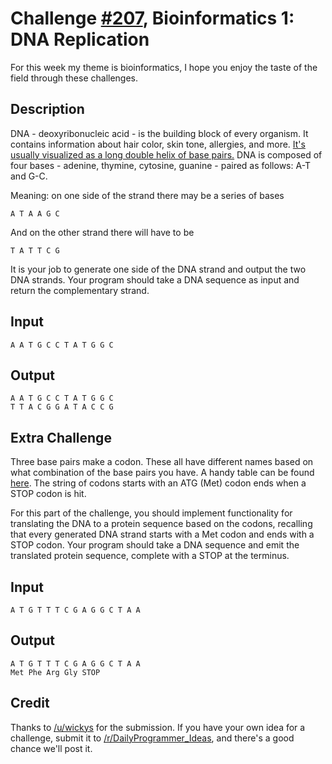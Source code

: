 # Challenge [#207](https://www.reddit.com/r/dailyprogrammer/comments/2zyipu/20150323_challenge_207_easy_bioinformatics_1_dna/), Bioinformatics 1: DNA Replication

For this week my theme is bioinformatics, I hope you enjoy the taste of the field through these challenges.

## Description

DNA - deoxyribonucleic acid - is the building block of every organism.
It contains information about hair color, skin tone, allergies, and more.
[It's usually visualized as a long double helix of base pairs.](https://cdn.theatlantic.com/static/mt/assets/science/shutterstock_34693498%20copy.jpg)
DNA is composed of four bases - adenine, thymine, cytosine, guanine - paired as follows: A-T and G-C.

Meaning: on one side of the strand there may be a series of bases

    A T A A G C 

And on the other strand there will have to be

    T A T T C G

It is your job to generate one side of the DNA strand and output the two DNA strands.
Your program should take a DNA sequence as input and return the complementary strand.

## Input

    A A T G C C T A T G G C

## Output

    A A T G C C T A T G G C
    T T A C G G A T A C C G

## Extra Challenge

Three base pairs make a codon.
These all have different names based on what combination of the base pairs you have.
A handy table can be found [here](https://en.wikipedia.org/wiki/DNA_codon_table).
The string of codons starts with an ATG (Met) codon ends when a STOP codon is hit.

For this part of the challenge, you should implement functionality for translating the DNA to a protein sequence based on the codons, recalling that every generated DNA strand starts with a Met codon and ends with a STOP codon.
Your program should take a DNA sequence and emit the translated protein sequence, complete with a STOP at the terminus.

## Input

    A T G T T T C G A G G C T A A

## Output

    A T G T T T C G A G G C T A A
    Met Phe Arg Gly STOP

## Credit

Thanks to [/u/wickys](https://www.reddit.com/user/wickys) for the submission.
If you have your own idea for a challenge, submit it to [/r/DailyProgrammer_Ideas](https://www.reddit.com/r/DailyProgrammer_Ideas), and there's a good chance we'll post it.
